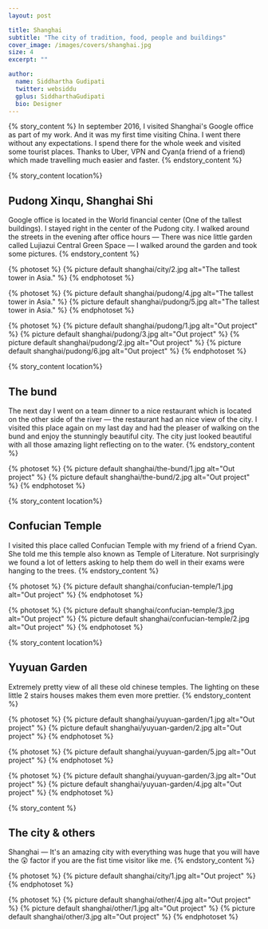 ```yaml
---
layout: post

title: Shanghai
subtitle: "The city of tradition, food, people and buildings"
cover_image: /images/covers/shanghai.jpg
size: 4
excerpt: ""

author:
  name: Siddhartha Gudipati
  twitter: websiddu
  gplus: SiddharthaGudipati
  bio: Designer
---
```


{% story_content %}
In september 2016, I visited Shanghai's Google office as part of my work. And it was my first time visiting China. I went there without any expectations. I spend there for the whole week and visited some tourist places. Thanks to Uber, VPN and Cyan(a friend of a friend) which made travelling much easier and faster.
{% endstory_content %}

{% story_content location%}
## Pudong Xinqu, Shanghai Shi
Google office is located in the World financial center (One of the tallest buildings). I stayed right in the center of the Pudong city. I walked around the streets in the evening after office hours — There was nice little garden called Lujiazui Central Green Space &mdash; I walked around the garden and took some pictures.
{% endstory_content %}

{% photoset %}
  {% picture default shanghai/city/2.jpg alt="The tallest tower in Asia." %}
{% endphotoset %}

{% photoset %}
  {% picture default shanghai/pudong/4.jpg alt="The tallest tower in Asia." %}
  {% picture default shanghai/pudong/5.jpg alt="The tallest tower in Asia." %}
{% endphotoset %}

{% photoset %}
  {% picture default shanghai/pudong/1.jpg alt="Out project" %}
  {% picture default shanghai/pudong/3.jpg alt="Out project" %}
  {% picture default shanghai/pudong/2.jpg alt="Out project" %}
  {% picture default shanghai/pudong/6.jpg alt="Out project" %}
{% endphotoset %}

{% story_content location%}
## The bund
The next day I went on a team dinner to a nice restaurant which is located on the other side of the river &mdash; the restaurant had an nice view of the city. I visited this place again on my last day and had the pleaser of walking on the bund and enjoy the stunningly beautiful city. The city just looked beautiful with all those amazing light reflecting on to the water.
{% endstory_content %}

{% photoset %}
  {% picture default shanghai/the-bund/1.jpg alt="Out project" %}
  {% picture default shanghai/the-bund/2.jpg alt="Out project" %}
{% endphotoset %}

{% story_content location%}
## Confucian Temple
I visited this place called Confucian Temple with my friend of a friend Cyan. She told me this temple also known as Temple of Literature. Not surprisingly we found a lot of letters asking to help them do well in their exams were hanging to the trees.
{% endstory_content %}

{% photoset %}
  {% picture default shanghai/confucian-temple/1.jpg alt="Out project" %}
{% endphotoset %}

{% photoset %}
  {% picture default shanghai/confucian-temple/3.jpg alt="Out project" %}
  {% picture default shanghai/confucian-temple/2.jpg alt="Out project" %}
{% endphotoset %}

{% story_content location%}
## Yuyuan Garden
Extremely pretty view of all these old chinese temples. The lighting on these little 2 stairs houses makes them even more prettier.
{% endstory_content %}

{% photoset %}
  {% picture default shanghai/yuyuan-garden/1.jpg alt="Out project" %}
  {% picture default shanghai/yuyuan-garden/2.jpg alt="Out project" %}
{% endphotoset %}

{% photoset %}
  {% picture default shanghai/yuyuan-garden/5.jpg alt="Out project" %}
{% endphotoset %}

{% photoset %}
  {% picture default shanghai/yuyuan-garden/3.jpg alt="Out project" %}
  {% picture default shanghai/yuyuan-garden/4.jpg alt="Out project" %}
{% endphotoset %}

{% story_content %}
## The city & others
Shanghai &mdash; It's an amazing city with everything was huge that you will have the 😲 factor if you are the fist time visitor like me.
{% endstory_content %}

{% photoset %}
  {% picture default shanghai/city/1.jpg alt="Out project" %}
{% endphotoset %}


{% photoset %}
  {% picture default shanghai/other/4.jpg alt="Out project" %}
  {% picture default shanghai/other/1.jpg alt="Out project" %}
  {% picture default shanghai/other/3.jpg alt="Out project" %}
{% endphotoset %}


